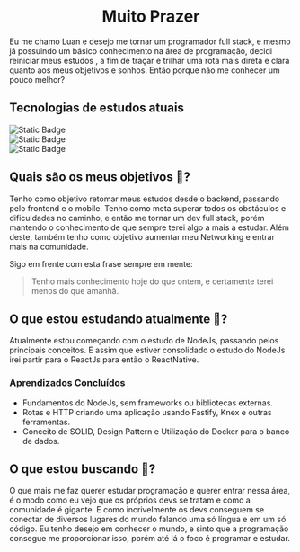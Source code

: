 <h1 align="center">Muito Prazer</h1>

Eu me chamo Luan e desejo me tornar um programador full stack, e mesmo já possuindo um básico conhecimento na área de programação, decidi reiniciar meus estudos , a fim de traçar e trilhar uma rota mais direta e clara quanto aos meus objetivos e sonhos. Então porque não me conhecer um pouco melhor?

## Tecnologias de estudos atuais

  ![Static Badge](https://img.shields.io/badge/ReactNative-blue?style=for-the-badge&logo=React&logoColor=white)  
  ![Static Badge](https://img.shields.io/badge/NextJs-black?style=for-the-badge&logo=Next.js&logoColor=white)  
  ![Static Badge](https://img.shields.io/badge/NodeJs-green?style=for-the-badge&logo=Node.js&logoColor=white)  

## Quais são os meus objetivos 🔭?

Tenho como objetivo retomar meus estudos desde o backend, passando pelo frontend e o mobile. Tenho como meta superar todos os obstáculos e dificuldades no caminho, e então me tornar um dev full stack, porém mantendo o conhecimento de que sempre terei algo a mais a estudar. Além deste, também tenho como objetivo aumentar meu Networking e entrar mais na comunidade.

Sigo em frente com esta frase sempre em mente: 
> Tenho mais conhecimento hoje do que ontem, e certamente terei menos do que amanhã.

## O que estou estudando atualmente 🌱?

Atualmente estou começando com o estudo de NodeJs, passando pelos principais conceitos. E assim que estiver consolidado o estudo do NodeJs irei partir para o ReactJs para então o ReactNative.

### Aprendizados Concluídos

- Fundamentos do NodeJs, sem frameworks ou bibliotecas externas.
- Rotas e HTTP criando uma aplicação usando Fastify, Knex e outras ferramentas.
- Conceito de SOLID, Design Pattern e Utilização do Docker para o banco de dados.

## O que estou buscando 🤔?

O que mais me faz querer estudar programação e querer entrar nessa área, é o modo como eu vejo que os próprios devs se tratam e como a comunidade é gigante. E como incrivelmente os devs conseguem se conectar de diversos lugares do mundo falando uma só língua e em um só código. Eu tenho desejo em conhecer o mundo, e sinto que a programação consegue me proporcionar isso, porém até lá o foco é programar e estudar. 

<!--
**luanrf5g/luanrf5g** is a ✨ _special_ ✨ repository because its `README.md` (this file) appears on your GitHub profile.

Here are some ideas to get you started:


- 🔭 I’m currently working on ...
- 🌱 I’m currently learning ...
- 👯 I’m looking to collaborate on ...
- 🤔 I’m looking for help with ...
- 💬 Ask me about ...
- 📫 How to reach me: ...
- 😄 Pronouns: ...
- ⚡ Fun fact: ...
-->
